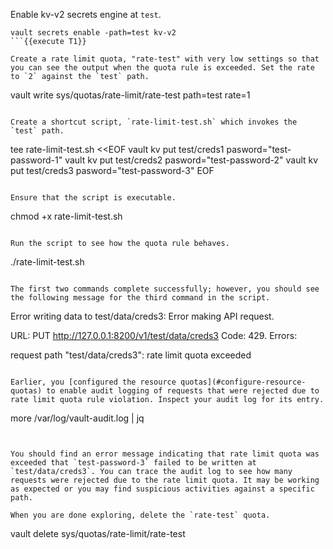 Enable kv-v2 secrets engine at `test`.

```
vault secrets enable -path=test kv-v2
```{{execute T1}}

Create a rate limit quota, "rate-test" with very low settings so that you can see the output when the quota rule is exceeded. Set the rate to `2` against the `test` path.

```
vault write sys/quotas/rate-limit/rate-test path=test rate=1
```{{execute T1}}

Create a shortcut script, `rate-limit-test.sh` which invokes the `test` path.

```
tee rate-limit-test.sh <<EOF
vault kv put test/creds1 pasword="test-password-1"
vault kv put test/creds2 pasword="test-password-2"
vault kv put test/creds3 pasword="test-password-3"
EOF
```{{execute T1}}

Ensure that the script is executable.

```
chmod +x rate-limit-test.sh
```{{execute T1}}

Run the script to see how the quota rule behaves.

```
./rate-limit-test.sh
```{{execute T1}}

The first two commands complete successfully; however, you should see the following message for the third command in the script.

```
Error writing data to test/data/creds3: Error making API request.

URL: PUT http://127.0.0.1:8200/v1/test/data/creds3
Code: 429. Errors:

 request path "test/data/creds3": rate limit quota exceeded
```

Earlier, you [configured the resource quotas](#configure-resource-quotas) to enable audit logging of requests that were rejected due to rate limit quota rule violation. Inspect your audit log for its entry.

```
more /var/log/vault-audit.log | jq
```{{execute T1}}


You should find an error message indicating that rate limit quota was exceeded that `test-password-3` failed to be written at `test/data/creds3`. You can trace the audit log to see how many requests were rejected due to the rate limit quota. It may be working as expected or you may find suspicious activities against a specific path.

When you are done exploring, delete the `rate-test` quota.

```
vault delete sys/quotas/rate-limit/rate-test
```{{execute T1}}
